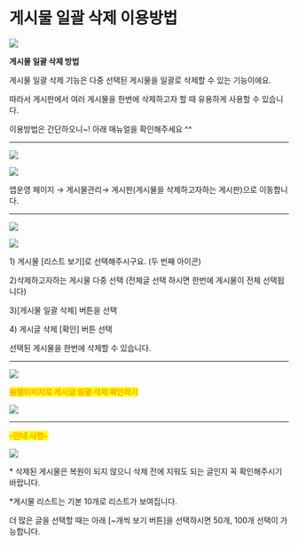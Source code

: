 # 게시물 일괄 삭제 이용방법

![](https://wp.swing2app.co.kr/wp-content/uploads/2019/11/%EA%B2%8C%EC%8B%9C%EB%AC%BC%EC%9D%BC%EA%B4%84%EC%82%AD%EC%A0%9C%EC%A0%9C%EB%AA%A9.png)

**게시물 일괄 삭제 방법**

게시물 일괄 삭제 기능은 다중 선택된 게시물을 일괄로 삭제할 수 있는 기능이에요.

따라서 게시판에서 여러 게시물을 한번에 삭제하고자 할 때 유용하게 사용할 수 있습니다.

이용방법은 간단하오니\~! 아래 매뉴얼을 확인해주세요 ^^

***

![](https://wp.swing2app.co.kr/wp-content/uploads/2019/11/001.png)

![](https://wp.swing2app.co.kr/wp-content/uploads/2019/11/%EC%9D%BC%EA%B4%84%EC%82%AD%EC%A0%9C.png)

앱운영 페이지 → 게시물관리→ 게시판(게시물을 삭제하고자하는 게시판)으로 이동합니다.

***

![](https://wp.swing2app.co.kr/wp-content/uploads/2019/11/002.png)

![](https://wp.swing2app.co.kr/wp-content/uploads/2019/11/%EA%B2%8C%EC%8B%9C%EB%AC%BC%EC%82%AD%EC%A0%9C.png)

1\) 게시물 \[리스트 보기]로 선택해주시구요. (두 번째 아이콘)

2\)삭제하고자하는 게시물 다중 선택 (전체글 선택 하시면 한번에 게시물이 전체 선택됩니다)

3\)\[게시물 일괄 삭제] 버튼을 선택

4\) 게시글 삭제 \[확인] 버튼 선택&#x20;

&#x20;   선택된 게시물을 한번에 삭제할 수 있습니다.

***

![](https://wp.swing2app.co.kr/wp-content/uploads/2019/11/003.png)

<mark style="color:orange;">**움짤이미지로 게시글 일괄 삭제 확인하기**</mark>

![](https://wp.swing2app.co.kr/wp-content/uploads/2019/11/%EB%85%B9%ED%99%94\_2020\_06\_17\_18\_41\_12\_982.gif)

***

<mark style="color:orange;">**–안내 사항–**</mark>​

![](https://wp.swing2app.co.kr/wp-content/uploads/2019/11/%EA%B2%8C%EC%8B%9C%EB%AC%BC%EC%9D%BC%EA%B4%84%EC%82%AD%EC%A0%9C3.png)

\* 삭제된 게시물은 복원이 되지 않으니 삭제 전에 지워도 되는 글인지 꼭 확인해주시기 바랍니다.

\*게시물 리스트는 기본 10개로 리스트가 보여집니다.

더 많은 글을 선택할 때는 아래 \[\~개씩 보기 버튼]을 선택하시면 50개, 100개 선택이 가능합니다.
